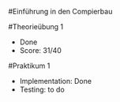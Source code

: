 #Einführung in den Compierbau

#Theorieübung 1
- Done
- Score: 31/40

#Praktikum 1
- Implementation: Done
- Testing: to do

